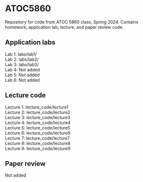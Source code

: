 # ATOC5860
Repository for code from ATOC 5860 class, Spring 2024. Contains homework, application lab, lecture, and paper review code.

## Application labs
Lab 1: labs/lab1/       
Lab 2: labs/lab2/       
Lab 3: labs/lab3/   
Lab 4: Not added  
Lab 5: Not added  
Lab 6: Not added  

## Lecture code
Lecture 1: lecture_code/lecture1  
Lecture 2: lecture_code/lecture2  
Lecture 3: lecture_code/lecture3      
Lecture 4: lecture_code/lecture4        
Lecture 5: lecture_code/lecture5        
Lecture 6: lecture_code/lecture6        
Lecture 7: lecture_code/lecture7        
Lecture 8: lecture_code/lecture8        
Lecture 9: lecture_code/lecture9        

## Paper review
Not added
